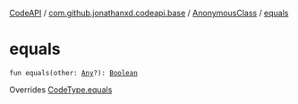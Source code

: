 [CodeAPI](../../index.md) / [com.github.jonathanxd.codeapi.base](../index.md) / [AnonymousClass](index.md) / [equals](.)

# equals

`fun equals(other: `[`Any`](https://kotlinlang.org/api/latest/jvm/stdlib/kotlin/-any/index.html)`?): `[`Boolean`](https://kotlinlang.org/api/latest/jvm/stdlib/kotlin/-boolean/index.html)

Overrides [CodeType.equals](../../com.github.jonathanxd.codeapi.type/-code-type/equals.md)

